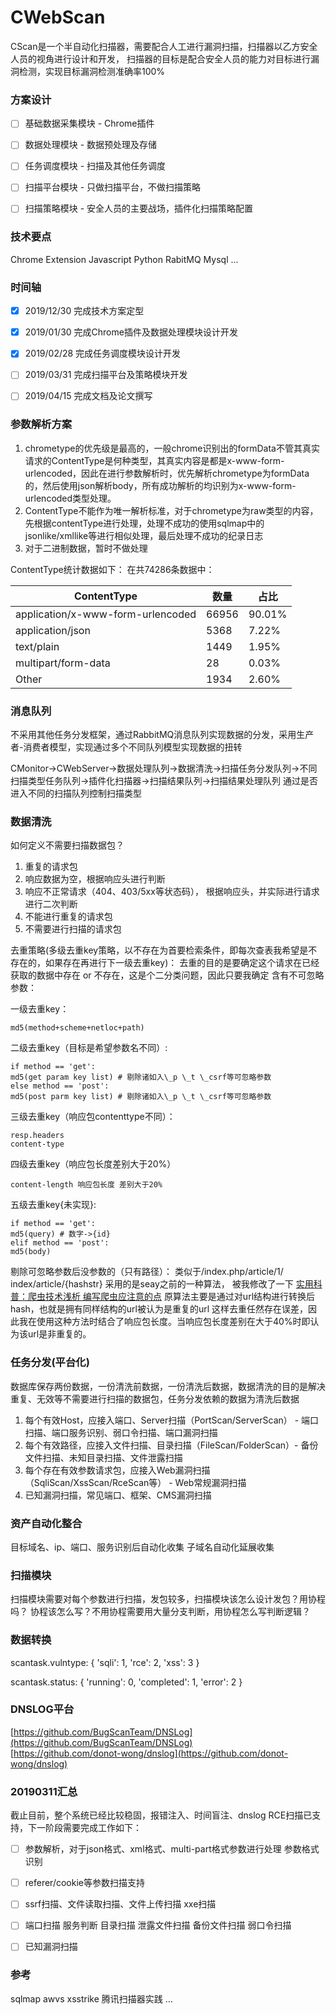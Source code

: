 # CWebScan
CScan是一个半自动化扫描器，需要配合人工进行漏洞扫描，扫描器以乙方安全人员的视角进行设计和开发，
扫描器的目标是配合安全人员的能力对目标进行漏洞检测，实现目标漏洞检测准确率100%


### 方案设计
- [ ] 基础数据采集模块 - Chrome插件  
- [ ] 数据处理模块 - 数据预处理及存储  
- [ ] 任务调度模块 - 扫描及其他任务调度  
- [ ] 扫描平台模块 - 只做扫描平台，不做扫描策略  
- [ ] 扫描策略模块 - 安全人员的主要战场，插件化扫描策略配置  


### 技术要点
Chrome Extension
Javascript
Python
RabitMQ
Mysql
...

### 时间轴
- [x] 2019/12/30 完成技术方案定型  
- [x] 2019/01/30 完成Chrome插件及数据处理模块设计开发  
- [x] 2019/02/28 完成任务调度模块设计开发  
- [ ] 2019/03/31 完成扫描平台及策略模块开发  
- [ ] 2019/04/15 完成文档及论文撰写


### 参数解析方案
1. chrometype的优先级是最高的，一般chrome识别出的formData不管其真实请求的ContentType是何种类型，其真实内容是都是x-www-form-urlencoded，因此在进行参数解析时，优先解析chrometype为formData的，然后使用json解析body，所有成功解析的均识别为x-www-form-urlencoded类型处理。
2. ContentType不能作为唯一解析标准，对于chrometype为raw类型的内容，先根据contentType进行处理，处理不成功的使用sqlmap中的jsonlike/xmllike等进行相似处理，最后处理不成功的纪录日志
3. 对于二进制数据，暂时不做处理

ContentType统计数据如下：
在共74286条数据中：

|ContentType 	|				  数量    |  占比 |
| ----------    |  ---------------------  | ---- 
|application/x-www-form-urlencoded | 66956 |  90.01% 
|application/json   				|  5368 | 7.22% 
|text/plain 						|  1449 |  1.95% 
|multipart/form-data                | 28 |    0.03%  
|Other							  |   1934 |   2.60% 

### 消息队列
不采用其他任务分发框架，通过RabbitMQ消息队列实现数据的分发，采用生产者-消费者模型，实现通过多个不同队列模型实现数据的扭转

CMonitor->CWebServer->数据处理队列->数据清洗->扫描任务分发队列->不同扫描类型任务队列->插件化扫描器->扫描结果队列->扫描结果处理队列
通过是否进入不同的扫描队列控制扫描类型


### 数据清洗
如何定义不需要扫描数据包？
1. 重复的请求包
2. 响应数据为空，根据响应头进行判断
3. 响应不正常请求（404、403/5xx等状态码）， 根据响应头，并实际进行请求进行二次判断
4. 不能进行重复的请求包
5. 不需要进行扫描的请求包

去重策略(多级去重key策略，以不存在为首要检索条件，即每次查表我希望是不存在的，如果存在再进行下一级去重key)：
去重的目的是要确定这个请求在已经获取的数据中存在 or 不存在，这是个二分类问题，因此只要我确定
含有不可忽略参数：

一级去重key：
```
md5(method+scheme+netloc+path)
```
二级去重key（目标是希望参数名不同）:
```
if method == 'get':
md5(get param key list) # 剔除诸如入\_p \_t \_csrf等可忽略参数
else method == 'post':
md5(post parm key list) # 剔除诸如入\_p \_t \_csrf等可忽略参数
```
三级去重key（响应包contenttype不同）：
```
resp.headers
content-type
```
四级去重key（响应包长度差别大于20%）
```
content-length 响应包长度 差别大于20%
```
五级去重key{未实现}:
```
if method == 'get':
md5(query) # 数字->{id}
elif method == 'post':
md5(body)
```
剔除可忽略参数后没参数的（只有路径）：  类似于/index.php/article/1/ index/article/{hashstr}
采用的是seay之前的一种算法， 被我修改了一下
[实用科普：爬虫技术浅析 编写爬虫应注意的点](http://www.91ri.org/11469.html)
原算法主要是通过对url结构进行转换后hash，也就是拥有同样结构的url被认为是重复的url
这样去重任然存在误差，因此我在使用这种方法时结合了响应包长度。当响应包长度差别在大于40%时即认为该url是非重复的。



### 任务分发(平台化)
数据库保存两份数据，一份清洗前数据，一份清洗后数据，数据清洗的目的是解决重复、无效等不需要进行扫描的数据包，任务分发依赖的数据为清洗后数据  
1. 每个有效Host，应接入端口、Server扫描（PortScan/ServerScan） - 端口扫描、端口服务识别、弱口令扫描、端口漏洞扫描
2. 每个有效路径，应接入文件扫描、目录扫描（FileScan/FolderScan）- 备份文件扫描、未知目录扫描、文件泄露扫描
3. 每个存在有效参数请求包，应接入Web漏洞扫描（SqliScan/XssScan/RceScan等） - Web常规漏洞扫描
4. 已知漏洞扫描，常见端口、框架、CMS漏洞扫描


### 资产自动化整合
目标域名、ip、端口、服务识别后自动化收集
子域名自动化延展收集


### 扫描模块
扫描模块需要对每个参数进行扫描，发包较多，扫描模块该怎么设计发包？用协程吗？
协程该怎么写？不用协程需要用大量分支判断，用协程怎么写判断逻辑？


### 数据转换
scantask.vulntype:
{
	'sqli': 1,
	'rce': 2,
	'xss': 3
}

scantask.status:
{
	'running': 0,
	'completed': 1,
	'error': 2
}



### DNSLOG平台
[https://github.com/BugScanTeam/DNSLog](https://github.com/BugScanTeam/DNSLog)  
[https://github.com/donot-wong/dnslog](https://github.com/donot-wong/dnslog)


### 20190311汇总
截止目前，整个系统已经比较稳固，报错注入、时间盲注、dnslog RCE扫描已支持，下一阶段需要完成工作如下：
- [ ] 参数解析，对于json格式、xml格式、multi-part格式参数进行处理 参数格式识别
- [ ] referer/cookie等参数扫描支持
- [ ] ssrf扫描、文件读取扫描、文件上传扫描 xxe扫描
- [ ] 端口扫描 服务判断 目录扫描 泄露文件扫描 备份文件扫描 弱口令扫描
- [ ] 已知漏洞扫描


### 参考
sqlmap
awvs
xsstrike
腾讯扫描器实践
...
